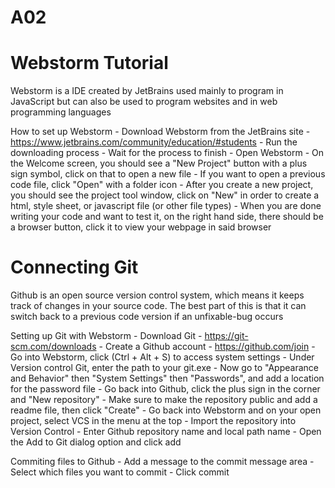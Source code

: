 # A02

# Webstorm Tutorial
Webstorm is a IDE created by JetBrains used mainly to program in JavaScript but can also be used to program websites and in web programming languages

How to set up Webstorm
     - Download Webstorm from the JetBrains site
        - https://www.jetbrains.com/community/education/#students 
     - Run the downloading process
     - Wait for the process to finish
     - Open Webstorm
     - On the Welcome screen, you should see a "New Project" button with a plus sign symbol, click on that to open a new file
        - If you want to open a previous code file, click "Open" with a folder icon
     - After you create a new project, you should see the project tool window, click on "New" in order to create a html, style sheet, or javascript file (or other file types)
     - When you are done writing your code and want to test it, on the right hand side, there should be a browser button, click it to view your webpage in said browser

# Connecting Git
Github is an open source version control system, which means it keeps track of changes in your source code. The best part of this is that it can switch back to a previous code version if an unfixable-bug occurs

Setting up Git with Webstorm
     - Download Git
       - https://git-scm.com/downloads
     - Create a Github account
       - https://github.com/join
     - Go into Webstorm, click (Ctrl + Alt + S) to access system settings
     - Under Version control Git, enter the path to your git.exe
     - Now go to "Appearance and Behavior" then "System Settings" then "Passwords", and add a location for the password file
     - Go back into Github, click the plus sign in the corner and "New repository"
       - Make sure to make the repository public and add a readme file, then click "Create"
     - Go back into Webstorm and on your open project, select VCS in the menu at the top
     - Import the repository into Version Control 
     - Enter Github repository name and local path name
     - Open the Add to Git dialog option and click add
     
Commiting files to Github
     - Add a message to the commit message area
     - Select which files you want to commit
     - Click commit
